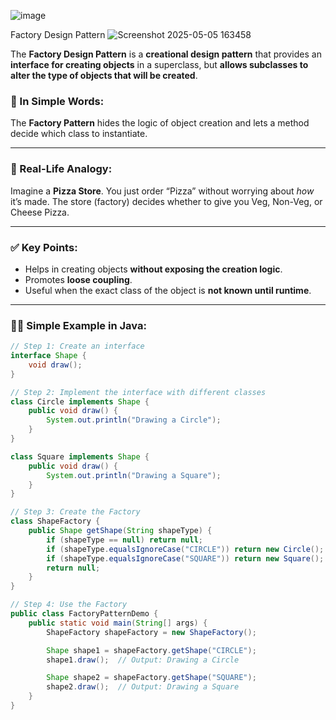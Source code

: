 ![image](https://github.com/user-attachments/assets/e7d399c0-adc9-403b-bb7c-4a88b22a6d39)

 Factory Design Pattern ![Screenshot 2025-05-05 163458](https://github.com/user-attachments/assets/cd1cb1d8-94c8-4a8a-a2f0-af9fc2ce42fb)



The **Factory Design Pattern** is a **creational design pattern** that provides an **interface for creating objects** in a superclass, but **allows subclasses to alter the type of objects that will be created**.

### 🔧 In Simple Words:

The **Factory Pattern** hides the logic of object creation and lets a method decide which class to instantiate.

---

### 🧠 Real-Life Analogy:

Imagine a **Pizza Store**. You just order “Pizza” without worrying about *how* it’s made. The store (factory) decides whether to give you Veg, Non-Veg, or Cheese Pizza.

---

### ✅ Key Points:

* Helps in creating objects **without exposing the creation logic**.
* Promotes **loose coupling**.
* Useful when the exact class of the object is **not known until runtime**.

---

### 🧑‍💻 Simple Example in Java:

```java
// Step 1: Create an interface
interface Shape {
    void draw();
}

// Step 2: Implement the interface with different classes
class Circle implements Shape {
    public void draw() {
        System.out.println("Drawing a Circle");
    }
}

class Square implements Shape {
    public void draw() {
        System.out.println("Drawing a Square");
    }
}

// Step 3: Create the Factory
class ShapeFactory {
    public Shape getShape(String shapeType) {
        if (shapeType == null) return null;
        if (shapeType.equalsIgnoreCase("CIRCLE")) return new Circle();
        if (shapeType.equalsIgnoreCase("SQUARE")) return new Square();
        return null;
    }
}

// Step 4: Use the Factory
public class FactoryPatternDemo {
    public static void main(String[] args) {
        ShapeFactory shapeFactory = new ShapeFactory();

        Shape shape1 = shapeFactory.getShape("CIRCLE");
        shape1.draw();  // Output: Drawing a Circle

        Shape shape2 = shapeFactory.getShape("SQUARE");
        shape2.draw();  // Output: Drawing a Square
    }
}



